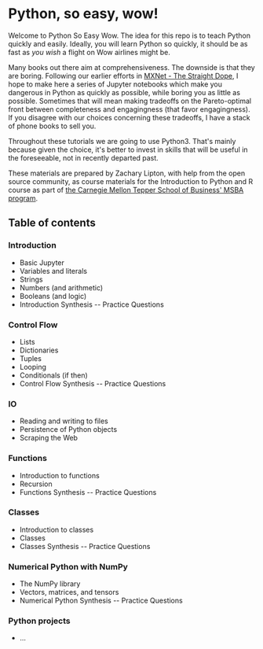 # Python, so easy, wow!

Welcome to Python So Easy Wow.
The idea for this repo is to teach Python quickly and easily.
Ideally, you will learn Python so quickly,
it should be as fast as *you wish* a flight on Wow airlines might be.

Many books out there aim at comprehensiveness. 
The downside is that they are boring. 
Following our earlier efforts in [MXNet - The Straight Dope](https://github.com/zackchase/mxnet-the-straight-dope),
I hope to make here a series of Jupyter notebooks which make you dangerous in Python as quickly as possible,
while boring you as little as possible. 
Sometimes that will mean making tradeoffs on the Pareto-optimal front between completeness and engagingness 
(that favor engagingness). 
If you disagree with our choices concerning these tradeoffs, I have a stack of phone books to sell you.

Throughout these tutorials we are going to use Python3. That's mainly because given the choice, it's better to invest in skills that will be useful in the foreseeable, not in recently departed past. 


These materials are prepared by Zachary Lipton, 
with help from the open source community,
as course materials for the Introduction to Python and R course as part of [the Carnegie Mellon Tepper School of Business' MSBA program](https://analytics.tepper.cmu.edu/). 

## Table of contents

### Introduction
 * Basic Jupyter
 * Variables and literals
 * Strings
 * Numbers (and arithmetic)
 * Booleans (and logic)
 * Introduction Synthesis -- Practice Questions
 
### Control Flow
 * Lists
 * Dictionaries
 * Tuples
 * Looping 
 * Conditionals (if then)
 * Control Flow Synthesis -- Practice Questions

### IO
 * Reading and writing to files
 * Persistence of Python objects
 * Scraping the Web

### Functions
 * Introduction to functions
 * Recursion
 * Functions Synthesis -- Practice Questions

### Classes 
 * Introduction to classes
 * Classes
 * Classes Synthesis -- Practice Questions

### Numerical Python with NumPy
 * The NumPy library
 * Vectors, matrices, and tensors
 * Numerical Python Synthesis -- Practice Questions


### Python projects
 * ...
